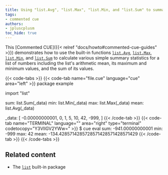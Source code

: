 ```yaml
---
title: Using "list.Avg", "list.Max", "list.Min, and "list.Sum" to summarise lists of numbers
tags:
- commented cue
authors:
- jpluscplusm
toc_hide: true
---
```


This [Commented CUE]({{< relref "docs/howto#commented-cue-guides" >}})
demonstrates how to use the built-in functions
[`list.Avg`](://pkg.go.dev/cuelang.org/go/pkg/list#Avg),
[`list.Max`](https://pkg.go.dev/cuelang.org/go/pkg/list#Max),
[`list.Min`](https://pkg.go.dev/cuelang.org/go/pkg/list#Min), and
[`list.Sum`](https://pkg.go.dev/cuelang.org/go/pkg/list#Sum)
to calculate various simple summary statistics for a list of numbers including
the list's arithmetic mean, its maximum and minimum values, and the sum of its
values.

{{< code-tabs >}}
{{< code-tab name="file.cue" language="cue" area="left" >}}
package example

import "list"

sum:  list.Sum(_data)
min:  list.Min(_data)
max:  list.Max(_data)
mean: list.Avg(_data)

_data: [
	-0.00000000001,
	0,
	1,
	5,
	10,
	42,
	-999,
]
{{< /code-tab >}}
{{< code-tab name="TERMINAL" language="" area="right" type="terminal" codetocopy="Y3VlIGV2YWw=" >}}
$ cue eval
sum:  -941.00000000001
min:  -999
max:  42
mean: -134.4285714285728571428571428571429
{{< /code-tab >}}
{{< /code-tabs >}}

## Related content

- The [`list`](https://pkg.go.dev/cuelang.org/go/pkg/list) built-in package

